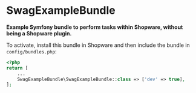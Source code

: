 # SwagExampleBundle

**Example Symfony bundle to perform tasks within Shopware, without being a Shopware plugin.**

To activate, install this bundle in Shopware and then include the bundle in `config/bundles.php`:

```php
<?php
return [
    ...
    SwagExampleBundle\SwagExampleBundle::class => ['dev' => true],
];
```